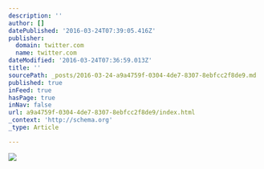 ```yaml
---
description: ''
author: []
datePublished: '2016-03-24T07:39:05.416Z'
publisher:
  domain: twitter.com
  name: twitter.com
dateModified: '2016-03-24T07:36:59.013Z'
title: ''
sourcePath: _posts/2016-03-24-a9a4759f-0304-4de7-8307-8ebfcc2f8de9.md
published: true
inFeed: true
hasPage: true
inNav: false
url: a9a4759f-0304-4de7-8307-8ebfcc2f8de9/index.html
_context: 'http://schema.org'
_type: Article

---
```

![](https://pbs.twimg.com/profile_images/235178126/2aeb_bigger.jpg)